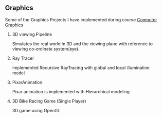 ## Graphics

Some of the Graphics Projects I have implemented during course [Computer Graphics](http://www.cse.iitd.ernet.in/~pkalra/col781/)

1. 3D viewing Pipeline

   Simulates the real world in 3D and the viewing plane with reference to viewing co-ordinate system(eye).

2. Ray Tracer

   Implemented Recursive RayTracing with global and local illumination model

3. PixarAnimation

   Pixar animation is implemented with Hierarchical modeling

4. 3D Bike Racing Game (Single Player)

   3D game using OpenGL
